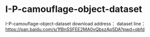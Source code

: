 # I-P-camouflage-object-dataset

I-P-camouflage-object-dataset download address：
dataset line：https://pan.baidu.com/s/1fBnSSFEE2MA0vQbszAp5DA?pwd=qbfd

